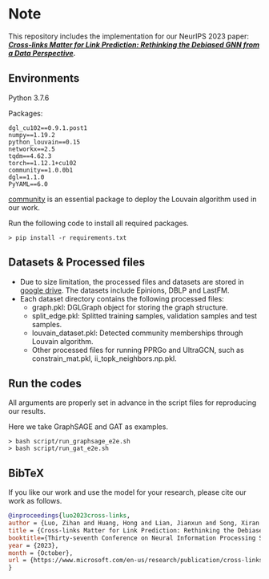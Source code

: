 # Note
This repository includes the implementation for our NeurIPS 2023 paper: ***[Cross-links Matter for Link Prediction: Rethinking the Debiased GNN from a Data Perspective](https://neurips.cc/virtual/2023/poster/70277).***

## Environments

Python 3.7.6

Packages:
```
dgl_cu102==0.9.1.post1
numpy==1.19.2
python_louvain==0.15
networkx==2.5
tqdm==4.62.3
torch==1.12.1+cu102
community==1.0.0b1
dgl==1.1.0
PyYAML==6.0
```
[community]( https://pypi.org/project/community/ ) is an essential package to deploy the Louvain algorithm used in our work.

Run the following code to install all required packages.
```
> pip install -r requirements.txt
```

## Datasets & Processed files

- Due to size limitation, the processed files and datasets are stored in  [google drive](https://drive.google.com/file/d/1uG43ndQih7OlH477pe3pR3OB4W0sxeSP/view?usp=share_link). The datasets include Epinions, DBLP and LastFM. 
- Each dataset directory contains the following processed files: 
    * graph.pkl: DGLGraph object for storing the graph structure.
    * split_edge.pkl: Splitted training samples, validation samples and test samples.
    * louvain_dataset.pkl: Detected community memberships through Louvain algorithm.
    * Other processed files for running PPRGo and UltraGCN, such as constrain_mat.pkl, ii_topk_neighbors.np.pkl.

## Run the codes

All arguments are properly set in advance in the script files for reproducing our results. 

Here we take GraphSAGE and GAT as examples.

```
> bash script/run_graphsage_e2e.sh
> bash script/run_gat_e2e.sh
```

## BibTeX

If you like our work and use the model for your research, please cite our work as follows.

```bibtex
@inproceedings{luo2023cross-links,
author = {Luo, Zihan and Huang, Hong and Lian, Jianxun and Song, Xiran and Xie, Xing and Jin, Hai},
title = {Cross-links Matter for Link Prediction: Rethinking the Debiased GNN from a Data Perspective},
booktitle={Thirty-seventh Conference on Neural Information Processing Systems},
year = {2023},
month = {October},
url = {https://www.microsoft.com/en-us/research/publication/cross-links-matter-for-link-prediction-rethinking-the-debiased-gnn-from-a-data-perspective/},
}
``` 
